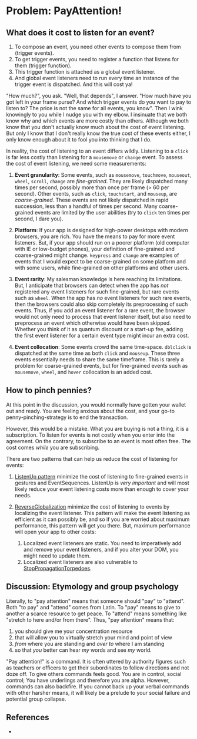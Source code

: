 # Problem: PayAttention!

## What does it cost to listen for an event?

1. To compose an event, you need other events to compose them from (trigger events).
2. To get trigger events, you need to register a function that listens for them (trigger function).
3. This trigger function is attached as a global event listener.
4. And global event listeners need to run every time an instance of the trigger event is dispatched.
   And this will cost ya!

"How much?", you ask. "Well, that depends", I answer. "How much have you got left in your frame purse? 
And which trigger events do you want to pay to listen to? The price is not the same for all events, 
you know". Then I wink knowingly to you while I nudge you with my elbow.
I insinuate that we both know why and which events are more costly than others. 
Although we both know that you don't actually know much about the cost of event listening. 
But only I know that I don't really know the true cost of these events either, 
I only know enough about it to fool you into thinking that I do.

In reality, the cost of listening to an event differs wildly. 
Listening to a `click` is far less costly than listening for a `mousemove` or `change` event.
To assess the cost of event listening, we need some measurements:

1. **Event granularity**: Some events, such as `mousemove`, 
   `touchmove`, `mouseout`, `wheel`, `scroll`, `change` are *fine-grained*. They are likely dispatched 
   many times per second, possibly more than once per frame (> 60 per second). 
   Other events, such as `click`, `touchstart`, and `mouseup`, are *coarse-grained*. 
   These events are not likely dispatched in rapid succession, less than a handful of times per second.
   Many coarse-grained events are limited by the user abilities
   (try to `click` ten times per second, I dare you). 
   
2. **Platform**: If your app is designed for high-power desktops with modern browsers, you are rich.
   You have the means to pay for more event listeners. But, if your app should run on
   a poorer platform (old computer with IE or low-budget phones), 
   your definition of fine-grained and coarse-grained might change.
   `keypress` and `change` are examples of events that I would expect to be coarse-grained 
   on some platform and with some users, while fine-grained on other platforms and other users.
   
3. **Event rarity**: My salesman knowledge is here reaching its limitations. But, I anticipate that
   browsers can detect when the app has *not* registered any event listeners for such fine-grained, but 
   rare events such as `wheel`. When the app has *no* event listeners for such rare events, 
   then the browsers could also skip completely its preprocessing of such events.
   Thus, if you add an event listener for a rare event, the browser would not only need to process that
   event listener itself, but also need to preprocess an event which otherwise would have been skipped.
   Whether you think of it as quantum discount or a start-up fee, adding the first event listener for a 
   certain event type might incur an extra cost.
   
4. **Event collocation**: Some events crowd the same time-space.
   `dblclick` is dispatched at the same time as both `click` and `mouseup`. 
   These three events essentially needs to share the same timeframe. 
   This is rarely a problem for coarse-grained events, but for fine-grained events
   such as `mousemove`, `wheel`, and `hover` collocation is an added cost.
   
## How to pinch pennies?

At this point in the discussion, you would normally have gotten your wallet out and ready. 
You are feeling anxious about the cost, and your go-to penny-pinching-strategy is to end the 
transaction. 

However, this would be a mistake. What you are buying is not a thing, it is a subscription. 
To listen for events is not costly when you enter into the agreement. 
On the contrary, to subscribe to an event is most often free.
The cost comes *while* you are subscribing.

There are two patterns that can help us reduce the cost of listening for events:

1. [ListenUp pattern](../4_EventSequence/Pattern11_ListenUp) 
   minimize the cost of listening to fine-grained events in gestures and EventSequences.
   ListenUp is *very important* and will most likely reduce your event listening costs more than
   enough to cover your needs.
   
2. [ReverseGlobalization](Pattern21_ReverseGlobalization)
   minimize the cost of listening to events by localizing the event listener.
   This pattern will make the event listening as efficient as it can possibly be,
   and so if you are worried about maximum performance, this pattern will get you there.
   But, maximum performance will open your app to other costs:
   1. Localized event listeners are static. 
      You need to imperatively add and remove your event listeners, and
      if you alter your DOM, you might need to update them. 
   2. Localized event listeners are also vulnerable to [StopPropagationTorpedoes](Problem1_StopPropagationTorpedo.md).

## Discussion: Etymology and group psychology

Literally, to "pay attention" means that someone should "pay" to "attend".
Both "to pay" and "attend" comes from Latin. 
To "pay" means to give to another a scarce resource to get peace. 
To "attend" means something like "stretch to here and/or from there".
Thus, "pay attention" means that:
1. you should give me your concentration resource
2. that will allow you to virtually stretch your mind and point of view
3. *from* where you are standing and *over to* where I am standing 
4. so that *you* better can hear *my* words and see *my* world.

"Pay attention!" is a command. It is often uttered by authority figures such as teachers or officers 
to get their subordinates to follow directions and not doze off.
To give others commands feels good. You are in control, social control; 
You have underlings and therefore you are alpha.
However, commands can also backfire. 
If you cannot back up your verbal commands with other harsher means, 
it will likely be a prelude to your social failure and potential group collapse.

## References

 * 